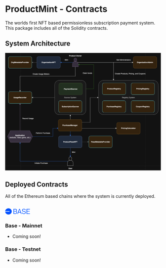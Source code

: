# ProductMint - Contracts

The worlds first NFT based permissionless subscription payment system. This package includes all of the Solidity contracts.

## System Architecture

![ProductMint System Architecture](./assets/ProductMintSystem.png)

## Deployed Contracts

All of the Ethereum based chains where the system is currently deployed.

<br />
<a href="https://base.org" target="_blank">
    <img src="./assets/BaseChainLogo.svg" width="80" height="20" alt="Base Chain">
</a>

### Base - Mainnet

- Coming soon!

### Base - Testnet

- Coming soon!
